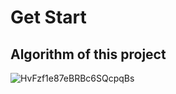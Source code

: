 # Get Start

## Algorithm of this project

![HvFzf1e87eBRBc6SQcpqBs](https://github.com/0xcrypto102/RoundGame/assets/78132698/aa13f97e-3d63-415b-acb0-d696ae85cf6d)
